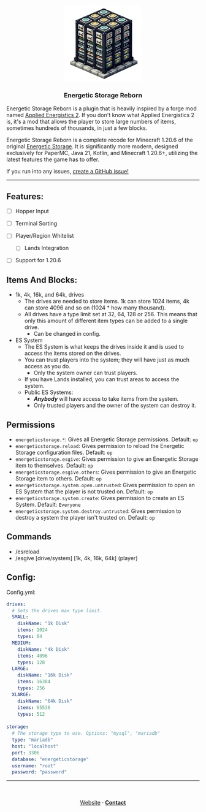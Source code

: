 <br />
<div align="center">
  <a href="https://discord.com/users/216487432667791360">
    <img src=".github/assets/EnergeticStorageReborn.png" alt="Logo" width="200" height="200">
</a>
</div>

  <h3 align="center">Energetic Storage Reborn</h3>

Energetic Storage Reborn is a plugin that is heavily inspired by a forge mod
named [Applied Energistics 2](https://www.curseforge.com/minecraft/mc-mods/applied-energistics-2).
If you don't know what Applied Energistics 2 is, it's a mod that allows the player to store large numbers of items,
sometimes hundreds of thousands, in just a few blocks.

Energetic Storage Reborn is a complete recode for Minecraft 1.20.6 of the original [Energetic Storage](https://github.com/SeanOMik/EnergeticStorage).
It is significantly more modern,
designed exclusively for PaperMC, Java 21, Kotlin, and Minecraft 1.20.6+,
utilizing the latest features the game has to offer.

If you run into any issues,
[create a GitHub issue!](https://github.com/CoasterFreakDE/EnergeticStorage-Reborn/issues/new)

---

## Features:
* [ ] Hopper Input
* [ ] Terminal Sorting
* [ ] Player/Region Whitelist
  * [ ] Lands Integration
* [ ] Support for 1.20.6


## Items And Blocks:
* 1k, 4k, 16k, and 64k, drives
  * The drives are needed to store items. 1k can store 1024 items, 4k can store 4096 and so on (1024 * how many thousand).
  * All drives have a type limit set at 32, 64, 128 or 256. This means that only this amount of different item types can be added to a single drive.
    * Can be changed in config.
* ES System
    * The ES System is what keeps the drives inside it and is used to access the items stored on the drives.
    * You can trust players into the system; they will have just as much access as you do.
        * Only the system owner can trust players.
    * If you have Lands installed, you can trust areas to access the system.
    * Public ES Systems:
        * **_Anybody_** will have access to take items from the system.
        * Only trusted players and the owner of the system can destroy it.

## Permissions
* `energeticstorage.*`: Gives all Energetic Storage permissions. Default: `op`
* `energeticstorage.reload`: Gives permission to reload the Energetic Storage configuration files. Default: `op`
* `energeticstorage.esgive`: Gives permission to give an Energetic Storage item to themselves. Default: `op`
* `energeticstorage.esgive.others`: Gives permission to give an Energetic Storage item to others. Default: `op`
* `energeticstorage.system.open.untrusted`: Gives permission to open an ES System that the player is not trusted on. Default: `op`
* `energeticstorage.system.create`: Gives permission to create an ES System. Default: `Everyone`
* `energeticstorage.system.destroy.untrusted`: Gives permission to destroy a system the player isn't trusted on. Default: `op`

## Commands
* /esreload
* /esgive [drive/system] [1k, 4k, 16k, 64k] (player)

## Config:
Config.yml:
```yaml
drives:
  # Sets the drives max type limit.
  SMALL:
    diskName: "1k Disk"
    items: 1024
    types: 64
  MEDIUM:
    diskName: "4k Disk"
    items: 4096
    types: 128
  LARGE:
    diskName: "16k Disk"
    items: 16384
    types: 256
  XLARGE:
    diskName: "64k Disk"
    items: 65536
    types: 512

storage:
  # The storage type to use. Options: "mysql", "mariadb"
  type: "mariadb"
  host: "localhost"
  port: 3306
  database: "energeticstorage"
  username: "root"
  password: "password"
```
---

<p align="center">
<br />
<br />
<a href="https://liamxsage.com">Website</a>
·
<a href="https://discord.com/users/216487432667791360"><strong>Contact</strong></a>
</p>

